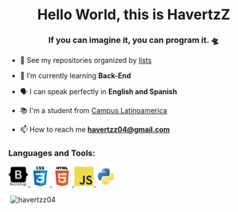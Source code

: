 <h1 align="center">Hello World, this is HavertzZ</h1>
<h3 align="center">If you can imagine it, you can program it. 🛸</h3>

- 🔖 See my repositories organized by [lists](https://github.com/HavertzZ04?tab=stars)

- 🌱 I’m currently learning **Back-End**

- 🗣️ I can speak perfectly in **English and Spanish**

- 📚 I'm a student from [Campus Latinoamerica](https://co.linkedin.com/company/campusprogrammersland)

- 📫 How to reach me **havertzz04@gmail.com**

<h3 align="left">Languages and Tools:</h3>
<p align="left"> <a href="https://getbootstrap.com" target="_blank" rel="noreferrer"> <img src="https://raw.githubusercontent.com/devicons/devicon/master/icons/bootstrap/bootstrap-plain-wordmark.svg" alt="bootstrap" width="40" height="40"/> </a> <a href="https://www.w3schools.com/css/" target="_blank" rel="noreferrer"> <img src="https://raw.githubusercontent.com/devicons/devicon/master/icons/css3/css3-original-wordmark.svg" alt="css3" width="40" height="40"/> </a> <a href="https://www.w3.org/html/" target="_blank" rel="noreferrer"> <img src="https://raw.githubusercontent.com/devicons/devicon/master/icons/html5/html5-original-wordmark.svg" alt="html5" width="40" height="40"/> </a> <a href="https://developer.mozilla.org/en-US/docs/Web/JavaScript" target="_blank" rel="noreferrer"> <img src="https://raw.githubusercontent.com/devicons/devicon/master/icons/javascript/javascript-original.svg" alt="javascript" width="40" height="40"/> </a> <a href="https://www.python.org" target="_blank" rel="noreferrer"> <img src="https://raw.githubusercontent.com/devicons/devicon/master/icons/python/python-original.svg" alt="python" width="40" height="40"/> </a> </p>

<p>&nbsp;<img align="center" src="https://github-readme-stats.vercel.app/api?username=havertzz04&show_icons=true&theme=none&title_color=00d5ff&hide_border=true&locale=en" alt="havertzz04" /></p>


